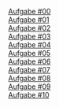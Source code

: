 <a href="https://xd.adobe.com/view/aafdbdf5-8543-4592-4b52-399b89011630-dccc/">Aufgabe #00</a>
<br>
<a href="https://github.com/honoratoj/IFD-SoSe20/blob/master/Aufgabe01/Aufgabe%20%2301.pdf">Aufgabe #01</a>
<br>
<a href="Aufgabe02/gui.html">Aufgabe #02</a>
<br>
<a href="https://xd.adobe.com/view/19148c39-f216-40fe-6151-51ea00bf23c3-6f25/">Aufgabe #03</a>
<br>
<a href="https://tortu.io/share/645377">Aufgabe #04</a>
<br>
<a href="Aufgabe05/vui.1.html">Aufgabe #05</a>
<br>
<a href="Aufgabe06/aufgabe6.html">Aufgabe #06</a>
<br>
<a href="Aufgabe07/aufgabe7.html">Aufgabe #07</a>
<br>
<a href="Aufgabe08/aufgabe8.html">Aufgabe #08</a>
<br>
<a href="Aufgabe10/aufgabe10.html">Aufgabe #09</a>
<br>
<a href="Aufgabe10/aufgabe11.html">Aufgabe #10</a>
<br>

